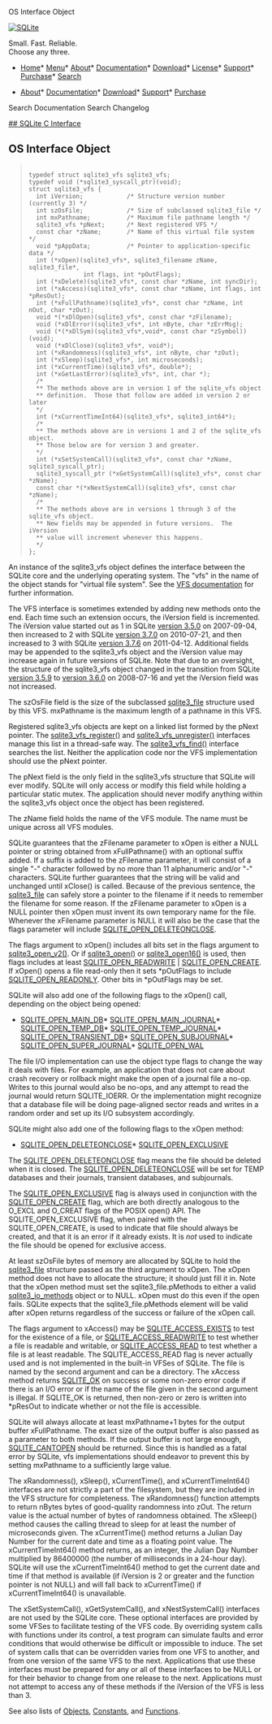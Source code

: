 




OS Interface Object




[![SQLite](../images/sqlite370_banner.gif)](../index.html)


Small. Fast. Reliable.  
Choose any three.


* [Home](../index.html)* [Menu](javascript:void(0))* [About](../about.html)* [Documentation](../docs.html)* [Download](../download.html)* [License](../copyright.html)* [Support](../support.html)* [Purchase](../prosupport.html)* [Search](javascript:void(0))




* [About](../about.html)* [Documentation](../docs.html)* [Download](../download.html)* [Support](../support.html)* [Purchase](../prosupport.html)






Search Documentation
Search Changelog









[## SQLite C Interface](../c3ref/intro.html)
## OS Interface Object




> ```
> 
> typedef struct sqlite3_vfs sqlite3_vfs;
> typedef void (*sqlite3_syscall_ptr)(void);
> struct sqlite3_vfs {
>   int iVersion;            /* Structure version number (currently 3) */
>   int szOsFile;            /* Size of subclassed sqlite3_file */
>   int mxPathname;          /* Maximum file pathname length */
>   sqlite3_vfs *pNext;      /* Next registered VFS */
>   const char *zName;       /* Name of this virtual file system */
>   void *pAppData;          /* Pointer to application-specific data */
>   int (*xOpen)(sqlite3_vfs*, sqlite3_filename zName, sqlite3_file*,
>                int flags, int *pOutFlags);
>   int (*xDelete)(sqlite3_vfs*, const char *zName, int syncDir);
>   int (*xAccess)(sqlite3_vfs*, const char *zName, int flags, int *pResOut);
>   int (*xFullPathname)(sqlite3_vfs*, const char *zName, int nOut, char *zOut);
>   void *(*xDlOpen)(sqlite3_vfs*, const char *zFilename);
>   void (*xDlError)(sqlite3_vfs*, int nByte, char *zErrMsg);
>   void (*(*xDlSym)(sqlite3_vfs*,void*, const char *zSymbol))(void);
>   void (*xDlClose)(sqlite3_vfs*, void*);
>   int (*xRandomness)(sqlite3_vfs*, int nByte, char *zOut);
>   int (*xSleep)(sqlite3_vfs*, int microseconds);
>   int (*xCurrentTime)(sqlite3_vfs*, double*);
>   int (*xGetLastError)(sqlite3_vfs*, int, char *);
>   /*
>   ** The methods above are in version 1 of the sqlite_vfs object
>   ** definition.  Those that follow are added in version 2 or later
>   */
>   int (*xCurrentTimeInt64)(sqlite3_vfs*, sqlite3_int64*);
>   /*
>   ** The methods above are in versions 1 and 2 of the sqlite_vfs object.
>   ** Those below are for version 3 and greater.
>   */
>   int (*xSetSystemCall)(sqlite3_vfs*, const char *zName, sqlite3_syscall_ptr);
>   sqlite3_syscall_ptr (*xGetSystemCall)(sqlite3_vfs*, const char *zName);
>   const char *(*xNextSystemCall)(sqlite3_vfs*, const char *zName);
>   /*
>   ** The methods above are in versions 1 through 3 of the sqlite_vfs object.
>   ** New fields may be appended in future versions.  The iVersion
>   ** value will increment whenever this happens.
>   */
> };
> 
> ```



An instance of the sqlite3\_vfs object defines the interface between
the SQLite core and the underlying operating system. The "vfs"
in the name of the object stands for "virtual file system". See
the [VFS documentation](../vfs.html) for further information.


The VFS interface is sometimes extended by adding new methods onto
the end. Each time such an extension occurs, the iVersion field
is incremented. The iVersion value started out as 1 in
SQLite [version 3\.5\.0](../releaselog/3_5_0.html) on 2007\-09\-04, then increased to 2
with SQLite [version 3\.7\.0](../releaselog/3_7_0.html) on 2010\-07\-21, and then increased
to 3 with SQLite [version 3\.7\.6](../releaselog/3_7_6.html) on 2011\-04\-12\. Additional fields
may be appended to the sqlite3\_vfs object and the iVersion value
may increase again in future versions of SQLite.
Note that due to an oversight, the structure
of the sqlite3\_vfs object changed in the transition from
SQLite [version 3\.5\.9](../releaselog/3_5_9.html) to [version 3\.6\.0](../releaselog/3_6_0.html) on 2008\-07\-16
and yet the iVersion field was not increased.


The szOsFile field is the size of the subclassed [sqlite3\_file](../c3ref/file.html)
structure used by this VFS. mxPathname is the maximum length of
a pathname in this VFS.


Registered sqlite3\_vfs objects are kept on a linked list formed by
the pNext pointer. The [sqlite3\_vfs\_register()](../c3ref/vfs_find.html)
and [sqlite3\_vfs\_unregister()](../c3ref/vfs_find.html) interfaces manage this list
in a thread\-safe way. The [sqlite3\_vfs\_find()](../c3ref/vfs_find.html) interface
searches the list. Neither the application code nor the VFS
implementation should use the pNext pointer.


The pNext field is the only field in the sqlite3\_vfs
structure that SQLite will ever modify. SQLite will only access
or modify this field while holding a particular static mutex.
The application should never modify anything within the sqlite3\_vfs
object once the object has been registered.


The zName field holds the name of the VFS module. The name must
be unique across all VFS modules.




SQLite guarantees that the zFilename parameter to xOpen
is either a NULL pointer or string obtained
from xFullPathname() with an optional suffix added.
If a suffix is added to the zFilename parameter, it will
consist of a single "\-" character followed by no more than
11 alphanumeric and/or "\-" characters.
SQLite further guarantees that
the string will be valid and unchanged until xClose() is
called. Because of the previous sentence,
the [sqlite3\_file](../c3ref/file.html) can safely store a pointer to the
filename if it needs to remember the filename for some reason.
If the zFilename parameter to xOpen is a NULL pointer then xOpen
must invent its own temporary name for the file. Whenever the
xFilename parameter is NULL it will also be the case that the
flags parameter will include [SQLITE\_OPEN\_DELETEONCLOSE](../c3ref/c_open_autoproxy.html).


The flags argument to xOpen() includes all bits set in
the flags argument to [sqlite3\_open\_v2()](../c3ref/open.html). Or if [sqlite3\_open()](../c3ref/open.html)
or [sqlite3\_open16()](../c3ref/open.html) is used, then flags includes at least
[SQLITE\_OPEN\_READWRITE](../c3ref/c_open_autoproxy.html) \| [SQLITE\_OPEN\_CREATE](../c3ref/c_open_autoproxy.html).
If xOpen() opens a file read\-only then it sets \*pOutFlags to
include [SQLITE\_OPEN\_READONLY](../c3ref/c_open_autoproxy.html). Other bits in \*pOutFlags may be set.


SQLite will also add one of the following flags to the xOpen()
call, depending on the object being opened:


* [SQLITE\_OPEN\_MAIN\_DB](../c3ref/c_open_autoproxy.html)* [SQLITE\_OPEN\_MAIN\_JOURNAL](../c3ref/c_open_autoproxy.html)* [SQLITE\_OPEN\_TEMP\_DB](../c3ref/c_open_autoproxy.html)* [SQLITE\_OPEN\_TEMP\_JOURNAL](../c3ref/c_open_autoproxy.html)* [SQLITE\_OPEN\_TRANSIENT\_DB](../c3ref/c_open_autoproxy.html)* [SQLITE\_OPEN\_SUBJOURNAL](../c3ref/c_open_autoproxy.html)* [SQLITE\_OPEN\_SUPER\_JOURNAL](../c3ref/c_open_autoproxy.html)* [SQLITE\_OPEN\_WAL](../c3ref/c_open_autoproxy.html)



The file I/O implementation can use the object type flags to
change the way it deals with files. For example, an application
that does not care about crash recovery or rollback might make
the open of a journal file a no\-op. Writes to this journal would
also be no\-ops, and any attempt to read the journal would return
SQLITE\_IOERR. Or the implementation might recognize that a database
file will be doing page\-aligned sector reads and writes in a random
order and set up its I/O subsystem accordingly.


SQLite might also add one of the following flags to the xOpen method:


* [SQLITE\_OPEN\_DELETEONCLOSE](../c3ref/c_open_autoproxy.html)* [SQLITE\_OPEN\_EXCLUSIVE](../c3ref/c_open_autoproxy.html)



The [SQLITE\_OPEN\_DELETEONCLOSE](../c3ref/c_open_autoproxy.html) flag means the file should be
deleted when it is closed. The [SQLITE\_OPEN\_DELETEONCLOSE](../c3ref/c_open_autoproxy.html)
will be set for TEMP databases and their journals, transient
databases, and subjournals.


The [SQLITE\_OPEN\_EXCLUSIVE](../c3ref/c_open_autoproxy.html) flag is always used in conjunction
with the [SQLITE\_OPEN\_CREATE](../c3ref/c_open_autoproxy.html) flag, which are both directly
analogous to the O\_EXCL and O\_CREAT flags of the POSIX open()
API. The SQLITE\_OPEN\_EXCLUSIVE flag, when paired with the
SQLITE\_OPEN\_CREATE, is used to indicate that file should always
be created, and that it is an error if it already exists.
It is *not* used to indicate the file should be opened
for exclusive access.


At least szOsFile bytes of memory are allocated by SQLite
to hold the [sqlite3\_file](../c3ref/file.html) structure passed as the third
argument to xOpen. The xOpen method does not have to
allocate the structure; it should just fill it in. Note that
the xOpen method must set the sqlite3\_file.pMethods to either
a valid [sqlite3\_io\_methods](../c3ref/io_methods.html) object or to NULL. xOpen must do
this even if the open fails. SQLite expects that the sqlite3\_file.pMethods
element will be valid after xOpen returns regardless of the success
or failure of the xOpen call.




The flags argument to xAccess() may be [SQLITE\_ACCESS\_EXISTS](../c3ref/c_access_exists.html)
to test for the existence of a file, or [SQLITE\_ACCESS\_READWRITE](../c3ref/c_access_exists.html) to
test whether a file is readable and writable, or [SQLITE\_ACCESS\_READ](../c3ref/c_access_exists.html)
to test whether a file is at least readable. The SQLITE\_ACCESS\_READ
flag is never actually used and is not implemented in the built\-in
VFSes of SQLite. The file is named by the second argument and can be a
directory. The xAccess method returns [SQLITE\_OK](../rescode.html#ok) on success or some
non\-zero error code if there is an I/O error or if the name of
the file given in the second argument is illegal. If SQLITE\_OK
is returned, then non\-zero or zero is written into \*pResOut to indicate
whether or not the file is accessible.


SQLite will always allocate at least mxPathname\+1 bytes for the
output buffer xFullPathname. The exact size of the output buffer
is also passed as a parameter to both methods. If the output buffer
is not large enough, [SQLITE\_CANTOPEN](../rescode.html#cantopen) should be returned. Since this is
handled as a fatal error by SQLite, vfs implementations should endeavor
to prevent this by setting mxPathname to a sufficiently large value.


The xRandomness(), xSleep(), xCurrentTime(), and xCurrentTimeInt64()
interfaces are not strictly a part of the filesystem, but they are
included in the VFS structure for completeness.
The xRandomness() function attempts to return nBytes bytes
of good\-quality randomness into zOut. The return value is
the actual number of bytes of randomness obtained.
The xSleep() method causes the calling thread to sleep for at
least the number of microseconds given. The xCurrentTime()
method returns a Julian Day Number for the current date and time as
a floating point value.
The xCurrentTimeInt64() method returns, as an integer, the Julian
Day Number multiplied by 86400000 (the number of milliseconds in
a 24\-hour day).
SQLite will use the xCurrentTimeInt64() method to get the current
date and time if that method is available (if iVersion is 2 or
greater and the function pointer is not NULL) and will fall back
to xCurrentTime() if xCurrentTimeInt64() is unavailable.


The xSetSystemCall(), xGetSystemCall(), and xNestSystemCall() interfaces
are not used by the SQLite core. These optional interfaces are provided
by some VFSes to facilitate testing of the VFS code. By overriding
system calls with functions under its control, a test program can
simulate faults and error conditions that would otherwise be difficult
or impossible to induce. The set of system calls that can be overridden
varies from one VFS to another, and from one version of the same VFS to the
next. Applications that use these interfaces must be prepared for any
or all of these interfaces to be NULL or for their behavior to change
from one release to the next. Applications must not attempt to access
any of these methods if the iVersion of the VFS is less than 3\.


See also lists of
 [Objects](../c3ref/objlist.html),
 [Constants](../c3ref/constlist.html), and
 [Functions](../c3ref/funclist.html).


